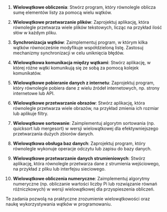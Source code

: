 1. **Wielowątkowe obliczenia**: Stwórz program, który równolegle oblicza sumę elementów listy za pomocą wielu wątków.

2. **Wielowątkowe przetwarzanie plików**: Zaprojektuj aplikację, która równolegle przetwarza wiele plików tekstowych, licząc na przykład ilość słów w każdym pliku.

3. **Synchronizacja wątków**: Zaimplementuj program, w którym kilka wątków równocześnie modyfikuje współdzieloną listę. Zastosuj mechanizmy synchronizacji w celu uniknięcia błędów.

4. **Wielowątkowa komunikacja między wątkami**: Stwórz aplikację, w której różne wątki komunikują się ze sobą za pomocą kolejek komunikatów.

5. **Wielowątkowe pobieranie danych z internetu**: Zaprojektuj program, który równolegle pobiera dane z wielu źródeł internetowych, np. strony internetowe lub API.

6. **Wielowątkowe przetwarzanie obrazów**: Stwórz aplikację, która równolegle przetwarza wiele obrazów, na przykład zmienia ich rozmiar lub aplikuje filtry.

7. **Wielowątkowe sortowanie**: Zaimplementuj algorytm sortowania (np. quicksort lub mergesort) w wersji wielowątkowej dla efektywniejszego przetwarzania dużych zbiorów danych.

8. **Wielowątkowa obsługa baz danych**: Zaprojektuj program, który równolegle wykonuje operacje odczytu lub zapisu do bazy danych.

9. **Wielowątkowe przetwarzanie danych strumieniowych**: Stwórz aplikację, która równolegle przetwarza dane z strumienia wejściowego, na przykład z pliku lub interfejsu sieciowego.

10. **Wielowątkowe obliczenia numeryczne**: Zaimplementuj algorytmy numeryczne (np. obliczanie wartości liczby Pi lub rozwiązanie równań różniczkowych) w wersji wielowątkowej dla przyspieszenia obliczeń.

Te zadania pozwolą na praktyczne zrozumienie wielowątkowości oraz naukę wykorzystywania wątków w programowaniu.